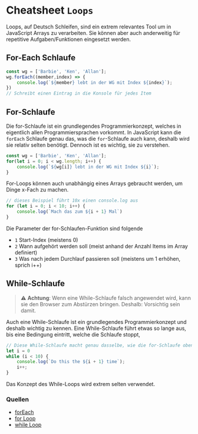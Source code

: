 # Cheatsheet `Loops`
Loops, auf Deutsch Schleifen, sind ein extrem relevantes Tool um in JavaScript Arrays zu verarbeiten. Sie können aber auch anderweitig für repetitive Aufgaben/Funktionen eingesetzt werden.

## For-Each Schlaufe
```javascript
const wg = ['Barbie', 'Ken', 'Allan'];
wg.forEach((member,index) => {
    console.log(`${member} lebt in der WG mit Index ${index}`);
})
// Schreibt einen Eintrag in die Konsole für jedes Item
```

## For-Schlaufe
Die for-Schlaufe ist ein grundlegendes Programmierkonzept, welches in eigentlich allen Programmiersprachen vorkommt. In JavaScript kann die `forEach` Schlaufe genau das, was die `for`-Schlaufe auch kann, deshalb wird sie relativ selten benötigt. Dennoch ist es wichtig, sie zu verstehen.
```javascript
const wg = ['Barbie', 'Ken', 'Allan'];
for(let i = 0; i < wg.length; i++) {
    console.log(`${wg[i]} lebt in der WG mit Index ${i}`);
}
```
For-Loops können auch unabhängig eines Arrays gebraucht werden, um Dinge x-Fach zu machen.
```javascript
// dieses Beispiel führt 10x einen console.log aus
for (let i = 0; i < 10; i++) {
    console.log(`Mach das zum ${i + 1} Mal`)
}
```
Die Parameter der for-Schlaufen-Funktion sind folgende
- `1` Start-Index (meistens 0)
- `2` Wann aufgehört werden soll (meist anhand der Anzahl Items im Array definiert)
- `3` Was nach jedem Durchlauf passieren soll (meistens um 1 erhöhen, sprich i++)

## While-Schlaufe
> ⚠️ **Achtung**: Wenn eine While-Schlaufe falsch angewendet wird, kann sie den Browser zum Abstürzen bringen. Deshalb: Vorsichtig sein damit.

Auch eine While-Schlaufe ist ein grundlegendes Programmierkonzept und deshalb wichtig zu kennen. Eine While-Schlaufe führt etwas so lange aus, bis eine Bedingung eintritt, welche die Schlaufe stoppt,
```javascript
// Diese While-Schlaufe macht genau dasselbe, wie die for-Schlaufe oben.
let i = 0
while (i < 10) {
    console.log(`Do this the ${i + 1} time`);
    i++;
}
```
Das Konzept des While-Loops wird extrem selten verwendet.

### Quellen
- [forEach](https://developer.mozilla.org/en-US/docs/Web/JavaScript/Reference/Global_Objects/Array/forEach?retiredLocale=de)
- [for Loop](https://developer.mozilla.org/en-US/docs/Web/JavaScript/Reference/Statements/for?retiredLocale=de)
- [while Loop](https://developer.mozilla.org/en-US/docs/Web/JavaScript/Reference/Statements/while?retiredLocale=de)
